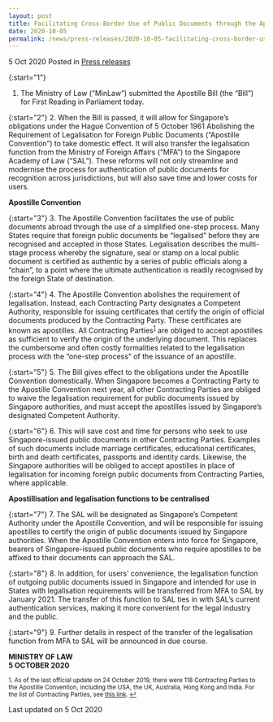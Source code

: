 ```yaml
---
layout: post
title: Facilitating Cross-Border Use of Public Documents through the Apostille Bill 
date: 2020-10-05
permalink: /news/press-releases/2020-10-05-facilitating-cross-border-use-of-public-documents-through-apostille-bill
---
```


5 Oct 2020 Posted in [Press releases](/news/press-releases)

{:start="1"}
1. The Ministry of Law (“MinLaw”) submitted the Apostille Bill (the “Bill”) for First Reading in Parliament today.

{:start="2"}
2. When the Bill is passed, it will allow for Singapore’s obligations under the Hague Convention of 5 October 1961 Abolishing the Requirement of Legalisation for Foreign Public Documents (“Apostille Convention”) to take domestic effect. It will also transfer the legalisation function from the Ministry of Foreign Affairs (“MFA”) to the Singapore Academy of Law (“SAL”). These reforms will not only streamline and modernise the process for authentication of public documents for recognition across jurisdictions, but will also save time and lower costs for users. 

<b>Apostille Convention</b>

{:start="3"}
3. The Apostille Convention facilitates the use of public documents abroad through the use of a simplified one-step process. Many States require that foreign public documents be “legalised” before they are recognised and accepted in those States. Legalisation describes the multi-stage process whereby the signature, seal or stamp on a local public document is certified as authentic by a series of public officials along a “chain”, to a point where the ultimate authentication is readily recognised by the foreign State of destination. 

{:start="4"}
4. The Apostille Convention abolishes the requirement of legalisation. Instead, each Contracting Party designates a Competent Authority, responsible for issuing certificates that certify the origin of official documents produced by the Contracting Party. These certificates are known as apostilles. All Contracting Parties<sup><a href="#fn1" id="ref1">1</a></sup> are obliged to accept apostilles as sufficient to verify the origin of the underlying document. This replaces the cumbersome and often costly formalities related to the legalisation process with the “one-step process” of the issuance of an apostille. 

{:start="5"}
5. The Bill gives effect to the obligations under the Apostille Convention  domestically. When Singapore becomes a Contracting Party to the Apostille Convention next year, all other Contracting Parties are obliged to waive the legalisation requirement for public documents issued by Singapore authorities, and must accept the apostilles issued by Singapore’s designated Competent Authority. 
 
{:start="6"}
6. This will save cost and time for persons who seek to use Singapore-issued public documents in other Contracting Parties. Examples of such documents include marriage certificates, educational certificates, birth and death certificates, passports and identity cards. Likewise, the Singapore authorities will be obliged to accept apostilles in place of legalisation for incoming foreign public documents from Contracting Parties, where applicable. 

<b>Apostillisation and legalisation functions to be centralised</b> 

{:start="7"}
7.	The SAL will be designated as Singapore’s Competent Authority under the Apostille Convention, and will be responsible for issuing apostilles to certify the origin of public documents issued by Singapore authorities. When the Apostille Convention enters into force for Singapore, bearers of Singapore-issued public documents who require apostilles to be affixed to their documents can approach the SAL.
 
{:start="8"}
8. In addition, for users’ convenience, the legalisation function of outgoing public documents issued in Singapore and intended for use in States with legalisation requirements will be transferred from MFA to SAL by January 2021. The transfer of this function to SAL ties in with SAL’s current authentication services, making it more convenient for the legal industry and the public.

{:start="9"}
9. Further details in respect of the transfer of the legalisation function from MFA to SAL will be announced in due course. 

**MINISTRY OF LAW**
<br>**5 OCTOBER 2020**</br>

<p><sup id="fn1">1. As of the last official update on 24 October 2019, there were 118 Contracting Parties to the Apostille Convention, including the USA, the UK, Australia, Hong Kong and India. For the list of Contracting Parties, see <a href="https://www.hcch.net/en/instruments/conventions/status-table/?cid=41" target="new">this link</a>. <a href="#ref1" title="Jump back to footnote 1 in the text.">↩</a></sup></p>

<p class="right-side-updated">Last updated on 5 Oct 2020</p>
